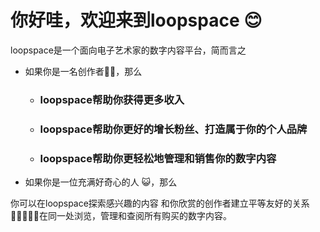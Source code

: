 # 你好哇，欢迎来到loopspace 😊
loopspace是一个面向电子艺术家的数字内容平台，简而言之

+ 如果你是一名创作者🧑‍🎨，那么

     + ### loopspace帮助你获得更多收入
     + ### loopspace帮助你更好的增长粉丝、打造属于你的个人品牌
     + ### loopspace帮助你更轻松地管理和销售你的数字内容


+ 如果你是一位充满好奇心的人 😺，那么

你可以在loopspace探索感兴趣的内容
和你欣赏的创作者建立平等友好的关系
在同一处浏览，管理和查阅所有购买的数字内容。
